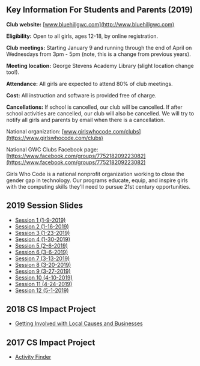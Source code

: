 ## Key Information For Students and Parents (2019)

**Club website:** [www.bluehillgwc.com](http://www.bluehillgwc.com)
 
**Eligibility:** Open to all girls, ages 12-18, by online registration.

<!-- *Register:** [www.bluehillgwc.com/registration](http://bluehillgwc.com/registration) -->

**Club meetings:** Starting January 9 and running through the end of April on Wednesdays from 3pm - 5pm (note, this is a change from previous years).

**Meeting location:** George Stevens Academy Library (slight location change too!).

**Attendance:** All girls are expected to attend 80% of club meetings.

**Cost:** All instruction and software is provided free of charge.

**Cancellations:** If school is cancelled, our club will be cancelled. If after school activities are cancelled, our club will also be cancelled. We will try to notify all girls and parents by email when there is a cancellation. 

National organization: [www.girlswhocode.com/clubs](https://www.girlswhocode.com/clubs)

National GWC Clubs Facebook page: [https://www.facebook.com/groups/775218209223082](https://www.facebook.com/groups/775218209223082)

Girls Who Code is a national nonprofit organization working to close the gender gap in technology. Our programs educate, equip, and inspire girls with the computing skills they’ll need to pursue 21st century opportunities.

## 2019 Session Slides
* [Session 1 (1-9-2019)](https://docs.google.com/presentation/d/1H3xNAiKhyphFkc5UQOWOCnoUua84UeFV1fKoX9fJEp0/edit?usp=sharing)
* [Session 2 (1-16-2019)](https://docs.google.com/presentation/d/17ySJWp8ubtW10HstlyntTLn1J3P54trx6a4tzSsOgH0/edit?usp=sharing)
* [Session 3 (1-23-2019)](https://docs.google.com/presentation/d/1aXgGQPhrYd4SZwmNOaLfNm8B6i_2VGezMZCNj2THevY/edit?usp=sharing)
* [Session 4 (1-30-2019)](https://docs.google.com/presentation/d/1WcWXeZPuLMBlvoykuqZLmow8lZBmWtFNjXbjBkYRqdw/edit?usp=sharing)
* [Session 5 (2-6-2019)](https://docs.google.com/presentation/d/1OniuV7IO7T3NpryhiFxom7F5fSlqx-hK1p8DRdqFFg0/edit?usp=sharing)
* [Session 6 (3-6-2019)](https://docs.google.com/presentation/d/1mDJKo8PAz0D9rWrZV4Izn228SjPIlmS7Mh7C6r_oGCc/edit?usp=sharing)
* [Session 7 (3-13-2019)](https://docs.google.com/presentation/d/1bxwasQuKfdDXW-WUvcKHxlWHl9VQDu5eGRBsxWKtNyc/edit?usp=sharing)
* [Session 8 (3-20-2019)](https://docs.google.com/presentation/d/1TZFKEzw1iqwZPlDgFwrcoEnq5hOXtArLEEGAiMAn5Jc/edit?usp=sharing)
* [Session 9 (3-27-2019)](https://docs.google.com/presentation/d/1t2mne-QdZMeiiVrs0ARfksOUnQfwGc6lPtWla6u3HY0/edit?usp=sharing)
* [Session 10 (4-10-2019)](https://docs.google.com/presentation/d/1jV_VVEiJqC8FHRxq0zoBL_VSVgRzcEp4125Vw7C8XvQ/edit?usp=sharing)
* [Session 11 (4-24-2019)](https://docs.google.com/presentation/d/1Aodqu4gANYUi48elukin8a7067tToIbqAxVrE-i4HXk/edit?usp=sharing)
* [Session 12 (5-1-2019)](https://docs.google.com/presentation/d/1FJpUY6RYf8QIlGmcMQQj3o2MwogNhqpc7EDmbYfUv-U/edit?usp=sharing)


## 2018 CS Impact Project
* [Getting Involved with Local Causes and Businesses](/2018/)

## 2017 CS Impact Project
* [Activity Finder](/2017/)
